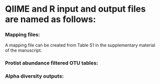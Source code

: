 # QIIME and R input and output files are named as follows:

### Mapping files:
A mapping file can be created from Table S1 in the supplementary material of the manuscript.


### Protist abundance filtered OTU tables:


### Alpha diversity outputs:


